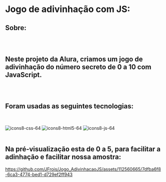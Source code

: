 <h1><strong>Jogo de adivinhação com JS:</strong></h1>
<h2>Sobre:<h2><br>
<p>Neste projeto da Alura, criamos um jogo de adivinhação do número secreto de 0 a 10 com JavaScript.</p><br>

<h2>Foram usadas as seguintes tecnologias:</h2><br>

![icons8-css-64](https://github.com/JFrois/Jogo_AdivinhacaoJS/assets/112560665/65b3dbc5-9efe-4b9a-b836-18849279f38a) ![icons8-html5-64](https://github.com/JFrois/Jogo_AdivinhacaoJS/assets/112560665/95768f90-a6b9-4eea-95b0-e86facdedca1) ![icons8-js-64](https://github.com/JFrois/Jogo_AdivinhacaoJS/assets/112560665/058e30d3-6ff6-41b6-9948-4646d0bf6b00)<br><br>

<h2>Na pré-visualização esta de 0 a 5, para facilitar a adinhação e facilitar nossa amostra:</h2>

https://github.com/JFrois/Jogo_AdivinhacaoJS/assets/112560665/7dfba6f8-6ca3-4774-bed1-d729ef2ff943




